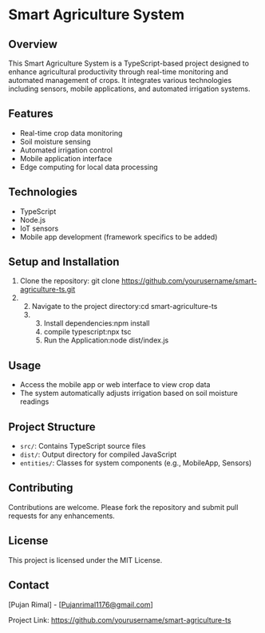 # Smart Agriculture System

## Overview
This Smart Agriculture System is a TypeScript-based project designed to enhance agricultural productivity through real-time monitoring and automated management of crops. It integrates various technologies including sensors, mobile applications, and automated irrigation systems.

## Features
- Real-time crop data monitoring
- Soil moisture sensing
- Automated irrigation control
- Mobile application interface
- Edge computing for local data processing

## Technologies
- TypeScript
- Node.js
- IoT sensors
- Mobile app development (framework specifics to be added)

## Setup and Installation
1. Clone the repository: git clone https://github.com/yourusername/smart-agriculture-ts.git
2. 2. Navigate to the project directory:cd smart-agriculture-ts
   3. 3. Install dependencies:npm install
      4. compile typescript:npx tsc
      5. Run the Application:node dist/index.js

     
## Usage
- Access the mobile app or web interface to view crop data
- The system automatically adjusts irrigation based on soil moisture readings

## Project Structure
- `src/`: Contains TypeScript source files
- `dist/`: Output directory for compiled JavaScript
- `entities/`: Classes for system components (e.g., MobileApp, Sensors)

## Contributing
Contributions are welcome. Please fork the repository and submit pull requests for any enhancements.

## License
This project is licensed under the MIT License.

## Contact
[Pujan Rimal] - [Pujanrimal1176@gmail.com]

Project Link: https://github.com/yourusername/smart-agriculture-ts
